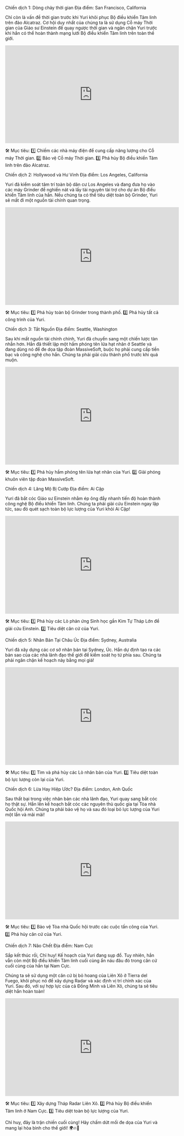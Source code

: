 Chiến dịch 1: Dòng chảy thời gian
Địa điểm: San Francisco, California

Chỉ còn là vấn đề thời gian trước khi Yuri khôi phục Bộ điều khiển Tâm linh trên đảo Alcatraz. Cơ hội duy nhất của chúng ta là sử dụng Cỗ máy Thời gian của Giáo sư Einstein để quay ngược thời gian và ngăn chặn Yuri trước khi hắn có thể hoàn thành mạng lưới Bộ điều khiển Tâm linh trên toàn thế giới.

<div style="text-align: center;">
    <iframe width="560" height="315" src="https://www.youtube.com/embed/YeQ0azjxsKk?si=hVy51DgiVJGglPjF" 
    frameborder="0" allowfullscreen></iframe>
</div>

🛠 Mục tiêu:
1️⃣ Chiếm các nhà máy điện để cung cấp năng lượng cho Cỗ máy Thời gian.
2️⃣ Bảo vệ Cỗ máy Thời gian.
3️⃣ Phá hủy Bộ điều khiển Tâm linh trên đảo Alcatraz.

Chiến dịch 2: Hollywood và Hư Vinh
Địa điểm: Los Angeles, California

Yuri đã kiểm soát tâm trí toàn bộ dân cư Los Angeles và đang đưa họ vào các máy Grinder để nghiền nát và lấy tài nguyên tài trợ cho dự án Bộ điều khiển Tâm linh của hắn. Nếu chúng ta có thể tiêu diệt toàn bộ Grinder, Yuri sẽ mất đi một nguồn tài chính quan trọng.

<div style="text-align: center;">
    <iframe width="560" height="315" src="https://www.youtube.com/embed/uE_wwtB__PM?si=rHQthJ24LZDNxtxY" 
    frameborder="0" allowfullscreen></iframe>
</div>

🛠 Mục tiêu:
1️⃣ Phá hủy toàn bộ Grinder trong thành phố.
2️⃣ Phá hủy tất cả công trình của Yuri.

Chiến dịch 3: Tắt Nguồn
Địa điểm: Seattle, Washington

Sau khi mất nguồn tài chính chính, Yuri đã chuyển sang một chiến lược tàn nhẫn hơn. Hắn đã thiết lập một hầm phóng tên lửa hạt nhân ở Seattle và đang dùng nó để đe dọa tập đoàn MassiveSoft, buộc họ phải cung cấp tiền bạc và công nghệ cho hắn. Chúng ta phải giải cứu thành phố trước khi quá muộn.

<div style="text-align: center;">
    <iframe width="560" height="315" src="https://www.youtube.com/embed/5VeS0SigVWM?si=kQ3dkd2uPmskQmvm" 
    frameborder="0" allowfullscreen></iframe>
</div>

🛠 Mục tiêu:
1️⃣ Phá hủy hầm phóng tên lửa hạt nhân của Yuri.
2️⃣ Giải phóng khuôn viên tập đoàn MassiveSoft.

Chiến dịch 4: Lăng Mộ Bị Cướp
Địa điểm: Ai Cập

Yuri đã bắt cóc Giáo sư Einstein nhằm ép ông đẩy nhanh tiến độ hoàn thành công nghệ Bộ điều khiển Tâm linh. Chúng ta phải giải cứu Einstein ngay lập tức, sau đó quét sạch toàn bộ lực lượng của Yuri khỏi Ai Cập!

<div style="text-align: center;">
    <iframe width="560" height="315" src="https://www.youtube.com/embed/iz-2_8kUVwk?si=Wj5FtLq36VPKPIRv" 
    frameborder="0" allowfullscreen></iframe>
</div>

🛠 Mục tiêu:
1️⃣ Phá hủy các Lò phản ứng Sinh học gần Kim Tự Tháp Lớn để giải cứu Einstein.
2️⃣ Tiêu diệt căn cứ của Yuri.

Chiến dịch 5: Nhân Bản Tại Châu Úc
Địa điểm: Sydney, Australia

Yuri đã xây dựng các cơ sở nhân bản tại Sydney, Úc. Hắn dự định tạo ra các bản sao của các nhà lãnh đạo thế giới để kiểm soát họ từ phía sau. Chúng ta phải ngăn chặn kế hoạch này bằng mọi giá!

<div style="text-align: center;">
    <iframe width="560" height="315" src="https://www.youtube.com/embed/Zj7ukQuOcdI?si=fZBFTLrFbPgKNNYi" 
    frameborder="0" allowfullscreen></iframe>
</div>

🛠 Mục tiêu:
1️⃣ Tìm và phá hủy các Lò nhân bản của Yuri.
2️⃣ Tiêu diệt toàn bộ lực lượng còn lại của Yuri.

Chiến dịch 6: Lừa Hay Hiệp Ước?
Địa điểm: London, Anh Quốc

Sau thất bại trong việc nhân bản các nhà lãnh đạo, Yuri quay sang bắt cóc họ thật sự. Hắn lên kế hoạch bắt cóc các nguyên thủ quốc gia tại Tòa nhà Quốc hội Anh. Chúng ta phải bảo vệ họ và sau đó loại bỏ lực lượng của Yuri một lần và mãi mãi!

<div style="text-align: center;">
    <iframe width="560" height="315" src="https://www.youtube.com/embed/sQ-jVEIggzU?si=2jq1rbPZN4sjrpSp" 
    frameborder="0" allowfullscreen></iframe>
</div>

🛠 Mục tiêu:
1️⃣ Bảo vệ Tòa nhà Quốc hội trước các cuộc tấn công của Yuri.
2️⃣ Phá hủy căn cứ của Yuri.

Chiến dịch 7: Não Chết
Địa điểm: Nam Cực

Sắp kết thúc rồi, Chỉ huy! Kế hoạch của Yuri đang sụp đổ. Tuy nhiên, hắn vẫn còn một Bộ điều khiển Tâm linh cuối cùng ẩn náu đâu đó trong căn cứ cuối cùng của hắn tại Nam Cực.

Chúng ta sẽ sử dụng một căn cứ bị bỏ hoang của Liên Xô ở Tierra del Fuego, khôi phục nó để xây dựng Radar và xác định vị trí chính xác của Yuri. Sau đó, với sự hợp lực của cả Đồng Minh và Liên Xô, chúng ta sẽ tiêu diệt hắn hoàn toàn!

<div style="text-align: center;">
    <iframe width="560" height="315" src="https://www.youtube.com/embed/Q2oqy9QqSkY?si=7Mey06evddoBeZqm" 
    frameborder="0" allowfullscreen></iframe>
</div>

🛠 Mục tiêu:
1️⃣ Xây dựng Tháp Radar Liên Xô.
2️⃣ Phá hủy Bộ điều khiển Tâm linh ở Nam Cực.
3️⃣ Tiêu diệt toàn bộ lực lượng của Yuri.

Chỉ huy, đây là trận chiến cuối cùng! Hãy chấm dứt mối đe dọa của Yuri và mang lại hòa bình cho thế giới! 🌍🔥🚀
